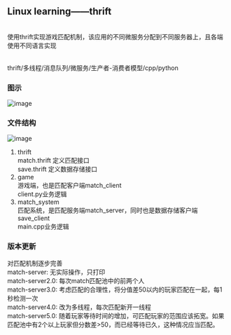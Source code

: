 ## Linux learning——thrift

<br>使用thrift实现游戏匹配机制，该应用的不同微服务分配到不同服务器上，且各端使用不同语言实现

<br>thrift/多线程/消息队列/微服务/生产者-消费者模型/cpp/python

### 图示

![image](https://user-images.githubusercontent.com/49400104/160067216-43f7e998-4aed-45d8-9b88-89cb23338406.png)


###  文件结构

![image](https://user-images.githubusercontent.com/49400104/160064729-3a5398ea-7107-4d15-9e84-ef867f40f0ca.png)

1. thrift
   <br>match.thrift 定义匹配接口
   <br>save.thrift 定义数据存储接口
2. game
  <br>游戏端，也是匹配客户端match_client
  <br>client.py业务逻辑
3. match_system
  <br>匹配系统，是匹配服务端match_server，同时也是数据存储客户端save_client
  <br>main.cpp业务逻辑
  
 ### 版本更新
 对匹配机制逐步完善
 <br> match-server: 无实际操作，只打印
 <br> match-server2.0: 每次match匹配池中的前两个人
 <br> match-server3.0: 考虑匹配的合理性，将分值差50以内的玩家匹配在一起，每1秒检测一次
 <br> match-server4.0: 改为多线程，每次匹配新开一线程
 <br> match-server5.0: 随着玩家等待时间的增加，可匹配玩家的范围应该拓宽。如果匹配池中有2个以上玩家但分数差>50，而已经等待已久，这种情况应当匹配。
 

